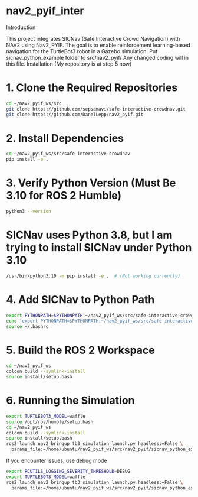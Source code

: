 # nav2_pyif_inter

Introduction

This project integrates SICNav (Safe Interactive Crowd Navigation) with NAV2 using Nav2_PYIF. The goal is to enable reinforcement learning-based navigation for the TurtleBot3 robot in a Gazebo simulation.
Put sicnav_python_example folder to src/nav2_pyif/
Any changed coding will in this file.
Installation (My repository is at step 5 now)
# 1. Clone the Required Repositories
```bash
cd ~/nav2_pyif_ws/src
git clone https://github.com/sepsamavi/safe-interactive-crowdnav.git
git clone https://github.com/DanelLepp/nav2_pyif.git
```
# 2. Install Dependencies
```bash
cd ~/nav2_pyif_ws/src/safe-interactive-crowdnav
pip install -e .
```
# 3. Verify Python Version (Must Be 3.10 for ROS 2 Humble)
```bash
python3 --version
```

# SICNav uses Python 3.8, but I am trying to install SICNav under Python 3.10
```bash
/usr/bin/python3.10 -m pip install -e .  # (Not working currently)
```

# 4. Add SICNav to Python Path
```bash
export PYTHONPATH=$PYTHONPATH:~/nav2_pyif_ws/src/safe-interactive-crowdnav
echo 'export PYTHONPATH=$PYTHONPATH:~/nav2_pyif_ws/src/safe-interactive-crowdnav' >> ~/.bashrc
source ~/.bashrc
```

# 5. Build the ROS 2 Workspace
```bash
cd ~/nav2_pyif_ws
colcon build --symlink-install
source install/setup.bash
```
# 6. Running the Simulation
```bash
export TURTLEBOT3_MODEL=waffle
source /opt/ros/humble/setup.bash
cd ~/nav2_pyif_ws
colcon build --symlink-install
source install/setup.bash
ros2 launch nav2_bringup tb3_simulation_launch.py headless:=False \
  params_file:=/home/ubuntu/nav2_pyif_ws/src/nav2_pyif/sicnav_python_example/params.yaml  # (Currently bugged)
```
If you encounter issues, use debug mode
```bash
export RCUTILS_LOGGING_SEVERITY_THRESHOLD=DEBUG
export TURTLEBOT3_MODEL=waffle
ros2 launch nav2_bringup tb3_simulation_launch.py headless:=False \
  params_file:=/home/ubuntu/nav2_pyif_ws/src/nav2_pyif/sicnav_python_example/params.yaml  # (Still bugged)
```

